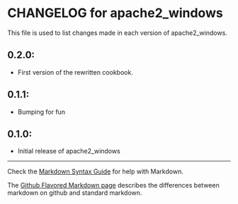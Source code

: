 # CHANGELOG for apache2_windows

This file is used to list changes made in each version of apache2_windows.

## 0.2.0:

* First version of the rewritten cookbook.

## 0.1.1:

* Bumping for fun

## 0.1.0:

* Initial release of apache2_windows

- - -
Check the [Markdown Syntax Guide](http://daringfireball.net/projects/markdown/syntax) for help with Markdown.

The [Github Flavored Markdown page](http://github.github.com/github-flavored-markdown/) describes the differences between markdown on github and standard markdown.
